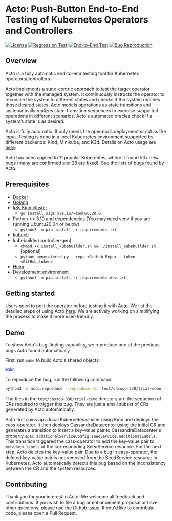 # Acto: Push-Button End-to-End Testing of Kubernetes Operators and Controllers
[![License](https://img.shields.io/badge/License-Apache_2.0-blue.svg)](https://opensource.org/licenses/Apache-2.0)
[![Regression Test](https://github.com/xlab-uiuc/acto/actions/workflows/unittest.yaml/badge.svg)](https://github.com/xlab-uiuc/acto/actions/workflows/unittest.yaml)
[![End-to-End Test](https://github.com/xlab-uiuc/acto/actions/workflows/e2e-test.yml/badge.svg)](https://github.com/xlab-uiuc/acto/actions/workflows/e2e-test.yml)
[![Bug Reproduction](https://github.com/xlab-uiuc/acto/actions/workflows/all_bug_reproduction.yaml/badge.svg)](https://github.com/xlab-uiuc/acto/actions/workflows/all_bug_reproduction.yaml)

## Overview

Acto is a fully automatic end-to-end testing tool for Kubernetes operators/controllers.

Acto implements a state-centric approach to test the target operator together with the managed system.
It continuously instructs the operator to reconcile the system to different states and checks if the system reaches those desired states.
Acto models operations as state transitions and systematically realizes state-transition sequences to exercise supported operations in different scenarios.
Acto's automated oracles check if a system’s state is as desired.

Acto is fully automatic.
It only needs the operator’s deployment script as the input.
Testing is done in a local Kubernetes environment supported by different backends: Kind, Minikube, and K3d.
Details on Acto usage are [here](docs/port.md).

Acto has been applied to 11 popular Kuberentes, where it found 50+ new bugs
(many are confirmed and 28 are fixed).
See [the lists of bugs](bugs.md) found by Acto.

## Prerequisites
- [Docker](https://docs.docker.com/engine/install/)
- [Golang](https://go.dev/doc/install)
- [k8s Kind cluster](https://kind.sigs.k8s.io/)
    - `go install sigs.k8s.io/kind@v0.20.0`
- Python >= 3.10 and dependencies (You may need venv if you are running Ubuntu20.04 or below)
    - `python3 -m pip install -r requirements.txt`
- [kubectl](https://kubernetes.io/docs/tasks/tools/install-kubectl-linux/)
- kubebuilder(controller-gen)
    - `chmod +x install_kubebuilder.sh && ./install_kubebuilder.sh`	[optional]
    - `python generatecrd.py --repo <GitHub_Repo> --token <GitHub_token>`
- [Helm](https://helm.sh/docs/intro/install/)
- Development environment
  - `python3 -m pip install -r requirements-dev.txt`

## Getting started

Users need to port the operator before testing it with Acto.
We list the detailed steps of using Acto [here](docs/port.md).
We are actively working on simplifying the process to make it more user-friendly.

## Demo
To show Acto's bug-finding capability, we reproduce one of the previous bugs Acto found automatically.

First, run `make` to build Acto's shared objects:
```sh
make
```

To reproduce the bug, run the following command:
```sh
python3 -m acto.reproduce --reproduce-dir test/cassop-330/trial-demo --config data/cass-operator/config.json
```
The files in the `test/cassop-330/trial-demo` directory are the sequence of CRs required to trigger
  this bug.
They are just a small subset of CRs generated by Acto automatically.

Acto first spins up a local Kubernetes cluster using Kind and deploys the cass-operator.
It then deploys CassandraDatacenter using the initial CR and
  generates a transition to insert a key-value pair to CassandraDatacenter's property
  `spec.additionalServiceConfig.seedService.additionalLabels`.
This transition triggered the cass-operator to add the key-value pair to `metadata.labels` of
  the corresponding SeedService resource.
For the next step, Acto deletes the key-value pair.
Due to a bug in cass-operator, the deleted key-value pair
  is not removed from the SeedService resource in Kubernetes.
Acto automatically detects this bug based on the inconsistency between the CR and the system resources.

## Contributing
Thank you for your interest in Acto!
We welcome all feedback and contributions.
If you wish to file a bug or enhancement proposal or have other questions,
  please use the Github [Issue](https://github.com/xlab-uiuc/acto/issues/new).
If you'd like to contribute code, please open a Pull Request.
